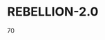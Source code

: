 # REBELLION-2.0                                                                                                          

70
